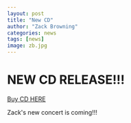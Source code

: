 ```yaml
---
layout: post
title: "New CD"
author: "Zack Browning"
categories: news
tags: [news]
image: zb.jpg
---
```


# NEW CD RELEASE!!! #
[Buy CD HERE](http://www.google.com)

Zack's new concert is coming!!!
